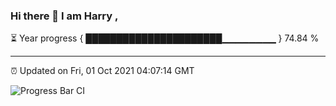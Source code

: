 ### Hi there 👋 I am Harry , 

⏳ Year progress { ██████████████████████▁▁▁▁▁▁▁▁ } 74.84 %

---

⏰ Updated on Fri, 01 Oct 2021 04:07:14 GMT

![Progress Bar CI](https://github.com/duykhang68/duykhang68/workflows/Progress%20Bar%20CI/badge.svg)
